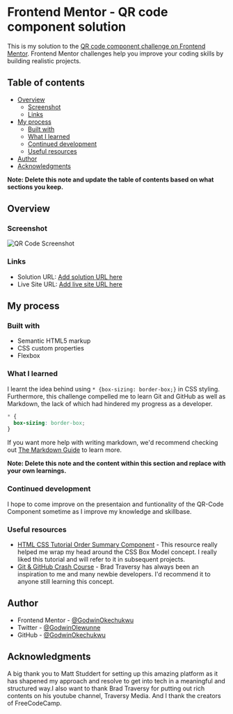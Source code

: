 # Frontend Mentor - QR code component solution

This is my solution to the [QR code component challenge on Frontend Mentor](https://www.frontendmentor.io/challenges/qr-code-component-iux_sIO_H). Frontend Mentor challenges help you improve your coding skills by building realistic projects.

## Table of contents

- [Overview](#overview)
  - [Screenshot](#screenshot)
  - [Links](#links)
- [My process](#my-process)
  - [Built with](#built-with)
  - [What I learned](#what-i-learned)
  - [Continued development](#continued-development)
  - [Useful resources](#useful-resources)
- [Author](#author)
- [Acknowledgments](#acknowledgments)

**Note: Delete this note and update the table of contents based on what sections you keep.**

## Overview

### Screenshot

![QR Code Screenshot](./image.png)

### Links

- Solution URL: [Add solution URL here](https://your-solution-url.com)
- Live Site URL: [Add live site URL here](https://your-live-site-url.com)

## My process

### Built with

- Semantic HTML5 markup
- CSS custom properties
- Flexbox

### What I learned

I learnt the idea behind using `* {box-sizing: border-box;}` in CSS styling. Furthermore, this challenge compelled me to learn Git and GitHub as well as Markdown, the lack of which had hindered my progress as a developer.

```css
* {
  box-sizing: border-box;
}
```

If you want more help with writing markdown, we'd recommend checking out [The Markdown Guide](https://www.markdownguide.org/) to learn more.

**Note: Delete this note and the content within this section and replace with your own learnings.**

### Continued development

I hope to come improve on the presentaion and funtionality of the QR-Code Component sometime as I improve my knowledge and skillbase.

### Useful resources

- [HTML CSS Tutorial Order Summary Component](https://www.freecodecamp.com) - This resource really helped me wrap my head around the CSS Box Model concept. I really liked this tutorial and will refer to it in subsequent projects.
- [Git & GitHub Crash Course](https://www.traversymedia.com) - Brad Traversy has always been an inspiration to me and many newbie developers. I'd recommend it to anyone still learning this concept.

## Author

- Frontend Mentor - [@GodwinOkechukwu](https://www.frontendmentor.io/profile/godwin-okechukwu)
- Twitter - [@GodwinOlewunne](https://www.twitter.com/godwinolewunne)
- GitHub - [@GodwinOkechukwu](https://github.com/godwin-okechukwu)

## Acknowledgments

A big thank you to Matt Studdert for setting up this amazing platform as it has shapened my approach and resolve to get into tech in a meaningful and structured way.I also want to thank Brad Traversy for putting out rich contents on his youtube channel, Traversy Media. And I thank the creators of FreeCodeCamp.
